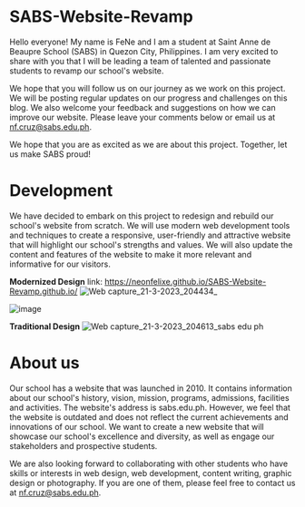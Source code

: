 # SABS-Website-Revamp

Hello everyone! My name is FeNe and I am a student at Saint Anne de Beaupre School (SABS) in Quezon City, Philippines. I am very excited to share with you that I will be leading a team of talented and passionate students to revamp our school's website.

We hope that you will follow us on our journey as we work on this project. We will be posting regular updates on our progress and challenges on this blog. We also welcome your feedback and suggestions on how we can improve our website. Please leave your comments below or email us at nf.cruz@sabs.edu.ph.

We hope that you are as excited as we are about this project. Together, let us make SABS proud!

# Development
We have decided to embark on this project to redesign and rebuild our school's website from scratch. We will use modern web development tools and techniques to create a responsive, user-friendly and attractive website that will highlight our school's strengths and values. We will also update the content and features of the website to make it more relevant and informative for our visitors.

**Modernized Design** link: https://neonfelixe.github.io/SABS-Website-Revamp.github.io/
![Web capture_21-3-2023_204434_](https://user-images.githubusercontent.com/101835293/226610572-f220b46c-1c7c-4593-bd35-4d7b1057d14c.jpeg)

![image](https://user-images.githubusercontent.com/101835293/226610618-e5fa0455-0a18-4f34-8abd-5d9c4e6c8456.png)

**Traditional Design**
![Web capture_21-3-2023_204613_sabs edu ph](https://user-images.githubusercontent.com/101835293/226610330-e5b92a57-95fd-4631-9e52-afb1f53f4d7f.jpeg)

# About us
Our school has a website that was launched in 2010. It contains information about our school's history, vision, mission, programs, admissions, facilities and activities. The website's address is sabs.edu.ph. However, we feel that the website is outdated and does not reflect the current achievements and innovations of our school. We want to create a new website that will showcase our school's excellence and diversity, as well as engage our stakeholders and prospective students.

We are also looking forward to collaborating with other students who have skills or interests in web design, web development, content writing, graphic design or photography. If you are one of them, please feel free to contact us at nf.cruz@sabs.edu.ph.

